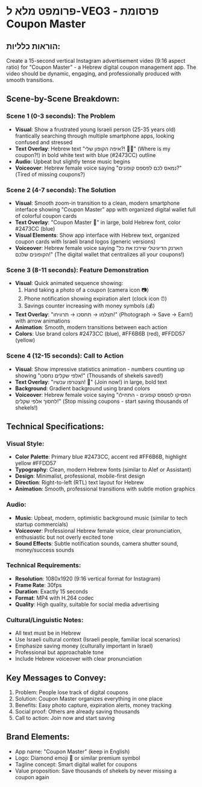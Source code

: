 # פרומפט מלא ל-VEO3 - פרסומת Coupon Master

## הוראות כלליות:
Create a 15-second vertical Instagram advertisement video (9:16 aspect ratio) for "Coupon Master" - a Hebrew digital coupon management app. The video should be dynamic, engaging, and professionally produced with smooth transitions.

## Scene-by-Scene Breakdown:

### Scene 1 (0-3 seconds): The Problem
- **Visual**: Show a frustrated young Israeli person (25-35 years old) frantically searching through multiple smartphone apps, looking confused and stressed
- **Text Overlay**: Hebrew text "איפה הקופון שלי?! 😵‍💫" (Where is my coupon?!) in bold white text with blue (#2473CC) outline
- **Audio**: Upbeat but slightly tense music begins
- **Voiceover**: Hebrew female voice saying "נמאס לכם לפספס קופונים?" (Tired of missing coupons?)

### Scene 2 (4-7 seconds): The Solution
- **Visual**: Smooth zoom-in transition to a clean, modern smartphone interface showing "Coupon Master" app with organized digital wallet full of colorful coupon cards
- **Text Overlay**: "Coupon Master 💎" in large, bold Hebrew font, color #2473CC (blue)
- **Visual Elements**: Show app interface with Hebrew text, organized coupon cards with Israeli brand logos (generic versions)
- **Voiceover**: Hebrew female voice saying "הארנק הדיגיטלי שירכז את כל הקופונים שלכם!" (The digital wallet that centralizes all your coupons!)

### Scene 3 (8-11 seconds): Feature Demonstration
- **Visual**: Quick animated sequence showing:
  1. Hand taking a photo of a coupon (camera icon 📷)
  2. Phone notification showing expiration alert (clock icon ⏰)
  3. Savings counter increasing with money symbols (💰)
- **Text Overlay**: "תצלמו → תחסכו → תרוויחו!" (Photograph → Save → Earn!) with arrow animations
- **Animation**: Smooth, modern transitions between each action
- **Colors**: Use brand colors #2473CC (blue), #FF6B6B (red), #FFDD57 (yellow)

### Scene 4 (12-15 seconds): Call to Action
- **Visual**: Show impressive statistics animation - numbers counting up showing "אלפי שקלים נחסכו!" (Thousands of shekels saved!)
- **Text Overlay**: "הצטרפו עכשיו! 🚀" (Join now!) in large, bold text
- **Background**: Gradient background using brand colors
- **Voiceover**: Hebrew female voice saying "הפסיקו לפספס קופונים - התחילו לחסוך אלפי שקלים!" (Stop missing coupons - start saving thousands of shekels!)

## Technical Specifications:

### Visual Style:
- **Color Palette**: Primary blue #2473CC, accent red #FF6B6B, highlight yellow #FFDD57
- **Typography**: Clean, modern Hebrew fonts (similar to Alef or Assistant)
- **Design**: Minimalist, professional, mobile-first design
- **Direction**: Right-to-left (RTL) text layout for Hebrew
- **Animation**: Smooth, professional transitions with subtle motion graphics

### Audio:
- **Music**: Upbeat, modern, optimistic background music (similar to tech startup commercials)
- **Voiceover**: Professional Hebrew female voice, clear pronunciation, enthusiastic but not overly excited tone
- **Sound Effects**: Subtle notification sounds, camera shutter sound, money/success sounds

### Technical Requirements:
- **Resolution**: 1080x1920 (9:16 vertical format for Instagram)
- **Frame Rate**: 30fps
- **Duration**: Exactly 15 seconds
- **Format**: MP4 with H.264 codec
- **Quality**: High quality, suitable for social media advertising

### Cultural/Linguistic Notes:
- All text must be in Hebrew
- Use Israeli cultural context (Israeli people, familiar local scenarios)
- Emphasize saving money (culturally important in Israel)
- Professional but approachable tone
- Include Hebrew voiceover with clear pronunciation

## Key Messages to Convey:
1. Problem: People lose track of digital coupons
2. Solution: Coupon Master organizes everything in one place
3. Benefits: Easy photo capture, expiration alerts, money tracking
4. Social proof: Others are already saving thousands
5. Call to action: Join now and start saving

## Brand Elements:
- App name: "Coupon Master" (keep in English)
- Logo: Diamond emoji 💎 or similar premium symbol
- Tagline concept: Smart digital wallet for coupons
- Value proposition: Save thousands of shekels by never missing a coupon again